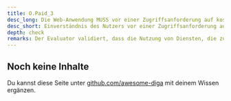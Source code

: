 ```yaml
---
title: O.Paid_3
desc_long: Die Web-Anwendung MUSS vor einer Zugriffsanforderung auf kostenpflichtige Ressourcen oder kostenpflichtige Leistungen, das Einverständnis des Nutzers einholen.
desc_short: Einverständnis des Nutzers vor einer Zugriffsanforderung auf kostenpflichtige Ressourcen oder kostenpflichtige Leistungen.
depth: check
remarks: Der Evaluator validiert, dass die Nutzung von Diensten, die zusätzliche Kosten für den Nutzer verursachen können (z.B. das Versenden von SMS), ausschließlich nach Abgabe einer Einverständniserklärung des Nutzers möglich ist.
---
```


## Noch keine Inhalte

Du kannst diese Seite unter [github.com/awesome-diga](https://github.com/awesome-diga/tr-faq) mit deinem Wissen ergänzen.
